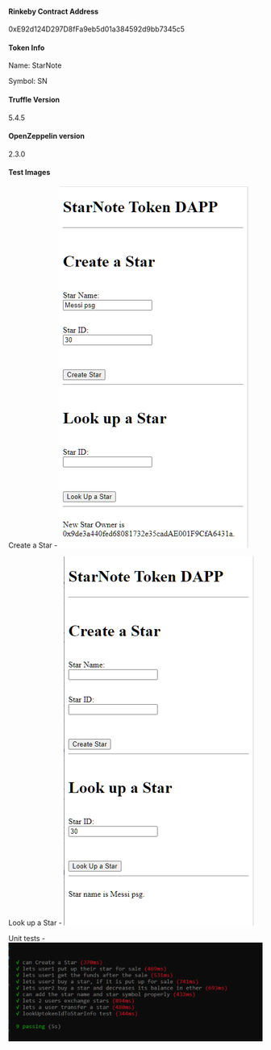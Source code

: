 #### Rinkeby Contract Address
0xE92d124D297D8fFa9eb5d01a384592d9bb7345c5

#### Token Info
Name: StarNote

Symbol: SN

#### Truffle Version
5.4.5

#### OpenZeppelin version
2.3.0


#### Test Images
Create a Star - ![Create a Star](images/create_a_star.PNG?raw=true "Create a Star")

Look up a Star - ![Look up a Star](images/look_up.PNG?raw=true "Look up a Star")

Unit tests - ![Unit tests](images/unit_test_results.PNG?raw=true "Unit test results")


